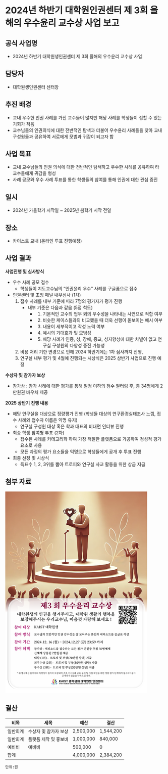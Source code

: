 
2024년 하반기 대학원인권센터 제 3회 올해의 우수윤리 교수상 사업 보고
===

## 공식 사업명
- 2024년 하반기 대학원생인권센터 제 3회 올해의 우수윤리 교수상 사업

## 담당자
- 대학원생인권센터 센터장

## 추진 배경
- 교내 우수한 인권 사례를 가진 교수들이 많지만 해당 사례를 학생들이 접할 수 있는 기회가 적음
- 교수님들의 인권의식에 대한 전반적인 탐색과 더불어 우수윤리 사례들을 찾아 교내구성원들과 공유하여 서로에게 모범과 귀감이 되고자 함

## 사업 목표
- 교내 교수님들의 인권 의식에 대한 전반적인 탐색하고 우수한 사례를 공유하여 타 교수들에게 귀감을 형성
- 사례 공모와 우수 사례 투표를 통한 학생들의 참여를 통해 인권에 대한 관심 증진

## 일시
- 2024년 가을학기 시작일 ~ 2025년 봄학기 시작 전일

## 장소
- 카이스트 교내 (온라인 투표 진행예정)

## 사업 결과
**사업진행 및 심사방식**
 - 우수 사례 공모 접수
    - 학생들이 지도교수님의 “인권윤리 우수" 사례를 구글폼으로 접수
 - 인권센터 및 초빙 패널 내부심사 (1차)
	1. 접수 사례를 내부 기준에 따라 7명의 평가자가 평가 진행
	    - 내부 기준은 다음과 같음 (5점 척도)
		    - 1) 기본적인 교수의 업무 외의 우수성을 나타내는 사연으로 적합 여부
		    - 2) 비슷한 케이스들과의 비교했을 때 더욱 선행이 돋보이는 예시 여부
		    - 3) 내용이 세부적이고 작성 노력 여부
		    - 4) 예시의 기대효과 및 모범성
		    - 5) 해당 사례가 인종, 성, 장애, 종교, 성지향성에 대한 차별이 없고 연구실 구성원의 다양성 증진 가능성
	2. 비용 처리 기한 변경으로 인해 2024 하반기에는 1차 심사까지 진행, 
	3. 연구실 내부 평가 및 4월에 진행되는 시상식은 2025 상반기 사업으로 진행 예정

**수상자 및 참가자 보상**
- 참가상 : 참가 사례에 대한 평가를 통해 일정 이하의 점수 필터링 후, 총 34명에게 2만원권 바우처 제공 

**2025  상반기 진행 내용**
 - 해당 연구실을 대상으로 정량평가 진행 (학생들 대상의 연구환경실태조사 느낌, 접수 사례와 접수자 이름은 익명 유지) 
    - 연구실 구성원 대상 혹은 학과 대표의 비대면 인터뷰 진행 
 - 최종 학생 참여형 투표 (2차)
    - 접수된 사례를 카테고리화 하여 가장 적절한 플렛폼으로 가공하여 정성적 평가 요소로 사용
    - 모든 과정의 평가 요소들을 익명으로 학생들에게 공개 후 투표 진행 
- 최종 선정 및 시상식
    - 득표수 1, 2, 3위를 뽑아 트로피와 연구실 사교 활동을 위한 상금 지급

## 첨부 자료
<img src="1.jpg" width="450px" title="3"/> 

## 결산

|	비목		|			세목			|		예산		|		결산		|
|---|---|---|---|
|	일반회계	|	수상자 및 참가자 보상	|	2,500,000	|	1,544,200	|
|	일반회계	|	플랫폼 제작 및 홍보비	|	1,000,000	|	840,000		|
|	예비비	|	예비비				|	500,000		|	0			|  
|	합계		|						|	4,000,000	|	2,384,200	|

	단위:원
